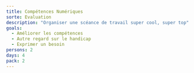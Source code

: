 ```yaml
---
title: Compétences Numériques
sorte: Evaluation
description: "Organiser une scéance de travail super cool, super top"
goals:
  - Améliorer les compétences
  - Autre regard sur le handicap
  - Exprimer un besoin
persons: 2
days: 4
pack: 2
---
```


